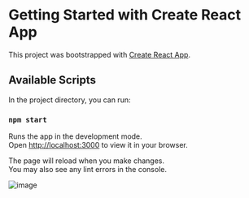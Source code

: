 # Getting Started with Create React App

This project was bootstrapped with [Create React App](https://github.com/facebook/create-react-app).

## Available Scripts

In the project directory, you can run:

### `npm start`

Runs the app in the development mode.\
Open [http://localhost:3000](http://localhost:3000) to view it in your browser.

The page will reload when you make changes.\
You may also see any lint errors in the console.

![image](https://github.com/RutujaJotrao/React-To-Print-functionality/assets/95583405/d23f7d2f-3f79-41db-8247-c43c5fcf7fe2)
